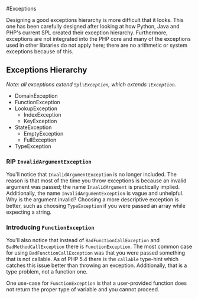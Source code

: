 #Exceptions

Designing a good exceptions hierarchy is more difficult that it looks. This one
has been carefully designed after looking at how Python, Java and PHP's current
SPL created their exception hierarchy. Furthermore, exceptions are not
integrated into the PHP core and many of the exceptions used in other libraries
do not apply here; there are no arithmetic or system exceptions because of
this.

## Exceptions Hierarchy

*Note: all exceptions extend `Spl\Exception`, which extends `\Exception`.*

 - DomainException
 - FunctionException
 - LookupException
   - IndexException
   - KeyException
 - StateException
   - EmptyException
   - FullException
 - TypeException

### RIP `InvalidArgumentException`

You'll notice that `InvalidArgumentException` is no longer included. The reason
is that most of the time you throw exceptions is because an invalid argument
was passed; the name `InvalidArgument` is practically implied. Additionally,
the name `InvalidArgumentException` is vague and unhelpful.  Why is the
argument invalid?  Choosing a more descriptive exception is better, such as
choosing `TypeException` if you were passed an array while expecting a string.

### Introducing `FunctionException`

You'll also notice that instead of `BadFunctionCallException` and
`BadMethodCallException` there is `FunctionException`. The most common case for
using `BadFunctionCallException` was that you were passed something that is not
callable.  As of PHP 5.4 there is the `callable` type-hint which catches this
issue better than throwing an exception. Additionally, that is a type problem,
not a function one.

One use-case for `FunctionException` is that a user-provided function does not
return the proper type of variable and you cannot proceed.